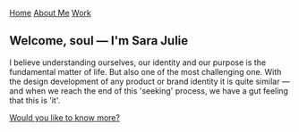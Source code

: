 [Home](index.md) [About Me](./about.md) [Work](../work/index.md)

## Welcome, soul — I'm Sara Julie
I believe understanding ourselves, our identity and our purpose is the fundamental matter of life. But also one of the most challenging one. With the design development of any product or brand identity it is quite similar — and when we reach the end of this 'seeking' process, we have a gut feeling that this is 'it'.

[Would you like to know more?](./about.md)
